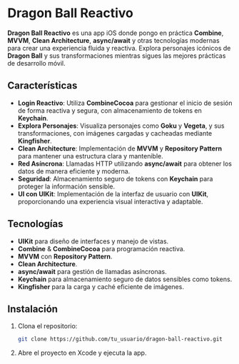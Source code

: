 
# Dragon Ball Reactivo

**Dragon Ball Reactivo** es una app iOS donde pongo en práctica **Combine**, **MVVM**, **Clean Architecture**, **async/await** y otras tecnologías modernas para crear una experiencia fluida y reactiva. Explora personajes icónicos de **Dragon Ball** y sus transformaciones mientras sigues las mejores prácticas de desarrollo móvil.

## Características

- **Login Reactivo**: Utiliza **CombineCocoa** para gestionar el inicio de sesión de forma reactiva y segura, con almacenamiento de tokens en **Keychain**.
- **Explora Personajes**: Visualiza personajes como **Goku** y **Vegeta**, y sus transformaciones, con imágenes cargadas y cacheadas mediante **Kingfisher**.
- **Clean Architecture**: Implementación de **MVVM** y **Repository Pattern** para mantener una estructura clara y mantenible.
- **Red Asíncrona**: Llamadas HTTP utilizando **async/await** para obtener los datos de manera eficiente y moderna.
- **Seguridad**: Almacenamiento seguro de tokens con **Keychain** para proteger la información sensible.
- **UI con UIKit**: Implementación de la interfaz de usuario con **UIKit**, proporcionando una experiencia visual interactiva y adaptable.

## Tecnologías

- **UIKit** para diseño de interfaces y manejo de vistas.
- **Combine** & **CombineCocoa** para programación reactiva.
- **MVVM** con **Repository Pattern**.
- **Clean Architecture**.
- **async/await** para gestión de llamadas asíncronas.
- **Keychain** para almacenamiento seguro de datos sensibles como tokens.
- **Kingfisher** para la carga y caché eficiente de imágenes.



## Instalación

1. Clona el repositorio:
   ```bash
   git clone https://github.com/tu_usuario/dragon-ball-reactivo.git

2.	Abre el proyecto en Xcode y ejecuta la app.
